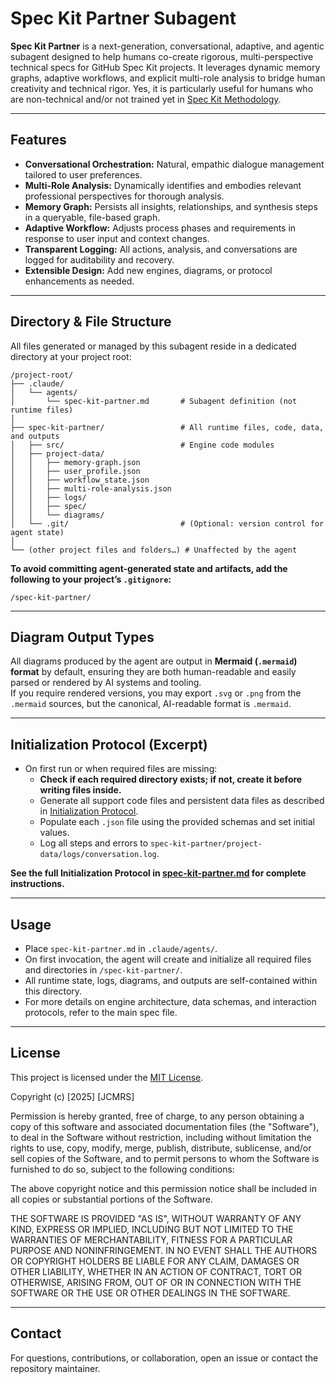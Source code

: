 # Spec Kit Partner Subagent

**Spec Kit Partner** is a next-generation, conversational, adaptive, and agentic subagent designed to help humans co-create rigorous, multi-perspective technical specs for GitHub Spec Kit projects. It leverages dynamic memory graphs, adaptive workflows, and explicit multi-role analysis to bridge human creativity and technical rigor. Yes, it is particularly useful for humans who are non-technical and/or not trained yet in [Spec Kit Methodology](https://github.com/github/spec-kit).

---

## Features

- **Conversational Orchestration:** Natural, empathic dialogue management tailored to user preferences.
- **Multi-Role Analysis:** Dynamically identifies and embodies relevant professional perspectives for thorough analysis.
- **Memory Graph:** Persists all insights, relationships, and synthesis steps in a queryable, file-based graph.
- **Adaptive Workflow:** Adjusts process phases and requirements in response to user input and context changes.
- **Transparent Logging:** All actions, analysis, and conversations are logged for auditability and recovery.
- **Extensible Design:** Add new engines, diagrams, or protocol enhancements as needed.

---

## Directory & File Structure

All files generated or managed by this subagent reside in a dedicated directory at your project root:

```
/project-root/
├── .claude/
│   └── agents/
│       └── spec-kit-partner.md       # Subagent definition (not runtime files)
│
├── spec-kit-partner/                 # All runtime files, code, data, and outputs
│   ├── src/                          # Engine code modules
│   ├── project-data/
│   │   ├── memory-graph.json
│   │   ├── user_profile.json
│   │   ├── workflow_state.json
│   │   ├── multi-role-analysis.json
│   │   ├── logs/
│   │   ├── spec/
│   │   └── diagrams/
│   └── .git/                         # (Optional: version control for agent state)
│
└── (other project files and folders…) # Unaffected by the agent
```

**To avoid committing agent-generated state and artifacts, add the following to your project’s `.gitignore`:**

```
/spec-kit-partner/
```

---

## Diagram Output Types

All diagrams produced by the agent are output in **Mermaid (`.mermaid`) format** by default, ensuring they are both human-readable and easily parsed or rendered by AI systems and tooling.  
If you require rendered versions, you may export `.svg` or `.png` from the `.mermaid` sources, but the canonical, AI-readable format is `.mermaid`.

---

## Initialization Protocol (Excerpt)

- On first run or when required files are missing:
    - **Check if each required directory exists; if not, create it before writing files inside.**
    - Generate all support code files and persistent data files as described in [Initialization Protocol](./spec-kit-partner.md).
    - Populate each `.json` file using the provided schemas and set initial values.
    - Log all steps and errors to `spec-kit-partner/project-data/logs/conversation.log`.

**See the full Initialization Protocol in [spec-kit-partner.md](./spec-kit-partner.md) for complete instructions.**

---

## Usage

- Place `spec-kit-partner.md` in `.claude/agents/`.
- On first invocation, the agent will create and initialize all required files and directories in `/spec-kit-partner/`.
- All runtime state, logs, diagrams, and outputs are self-contained within this directory.
- For more details on engine architecture, data schemas, and interaction protocols, refer to the main spec file.

---

## License

This project is licensed under the [MIT License](./LICENSE).

Copyright (c) [2025] [JCMRS]

Permission is hereby granted, free of charge, to any person obtaining a copy
of this software and associated documentation files (the "Software"), to deal
in the Software without restriction, including without limitation the rights
to use, copy, modify, merge, publish, distribute, sublicense, and/or sell
copies of the Software, and to permit persons to whom the Software is
furnished to do so, subject to the following conditions:

The above copyright notice and this permission notice shall be included in all
copies or substantial portions of the Software.

THE SOFTWARE IS PROVIDED "AS IS", WITHOUT WARRANTY OF ANY KIND, EXPRESS OR
IMPLIED, INCLUDING BUT NOT LIMITED TO THE WARRANTIES OF MERCHANTABILITY,
FITNESS FOR A PARTICULAR PURPOSE AND NONINFRINGEMENT. IN NO EVENT SHALL THE
AUTHORS OR COPYRIGHT HOLDERS BE LIABLE FOR ANY CLAIM, DAMAGES OR OTHER
LIABILITY, WHETHER IN AN ACTION OF CONTRACT, TORT OR OTHERWISE, ARISING FROM,
OUT OF OR IN CONNECTION WITH THE SOFTWARE OR THE USE OR OTHER DEALINGS IN THE
SOFTWARE.

---

## Contact

For questions, contributions, or collaboration, open an issue or contact the repository maintainer.
